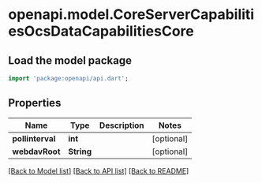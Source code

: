 # openapi.model.CoreServerCapabilitiesOcsDataCapabilitiesCore

## Load the model package
```dart
import 'package:openapi/api.dart';
```

## Properties
Name | Type | Description | Notes
------------ | ------------- | ------------- | -------------
**pollinterval** | **int** |  | [optional] 
**webdavRoot** | **String** |  | [optional] 

[[Back to Model list]](../README.md#documentation-for-models) [[Back to API list]](../README.md#documentation-for-api-endpoints) [[Back to README]](../README.md)


